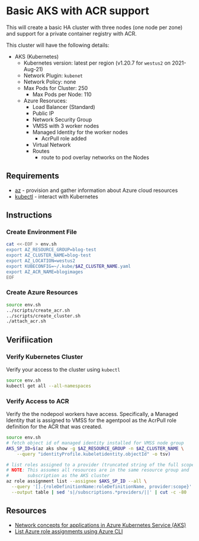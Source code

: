 # Basic AKS with ACR support

This will create a basic HA cluster with three nodes (one node per zone) and support for a private container registry with ACR.

This cluster will have the following details:

* AKS (Kubernetes)
  * Kubernetes version: latest per region (v1.20.7 for `westus2` on 2021-Aug-21)
  * Network Plugin: `kubenet`
  * Network Policy: none
  * Max Pods for Cluster: 250
    * Max Pods per Node: 110
  * Azure Resoruces:
    * Load Balancer (Standard)
    * Public IP
    * Network Security Group
    * VMSS with 3 worker nodes
    * Managed Identity for the worker nodes
      * AcrPull role added
    * Virtual Network
    * Routes
      * route to pod overlay networks on the Nodes

## Requirements

  * [az](https://docs.microsoft.com/cli/azure/install-azure-cli) - provision and gather information about Azure cloud resources
  * [kubectl](https://kubernetes.io/docs/tasks/tools/) - interact with Kubernetes

## Instructions

### Create Environment File

```bash
cat <<-EOF > env.sh
export AZ_RESOURCE_GROUP=blog-test
export AZ_CLUSTER_NAME=blog-test
export AZ_LOCATION=westus2
export KUBECONFIG=~/.kube/$AZ_CLUSTER_NAME.yaml
export AZ_ACR_NAME=blogimages
EOF
```

### Create Azure Resources

```bash
source env.sh
../scripts/create_acr.sh
../scripts/create_cluster.sh
./attach_acr.sh
```

## Verifiication

### Verify Kubernetes Cluster

Verify your access to the cluster using `kubectl`

```bash
source env.sh
kubectl get all --all-namespaces
```

### Verify Access to ACR

Verify the the nodepool workers have access.  Specifically, a Managed Identity that is assigned to VMSS for the agentpool as the AcrPull role definition for the ACR that was created.

```bash
source env.sh
# fetch object id of managed identity installed for VMSS node group
AKS_SP_ID=$(az aks show -g $AZ_RESOURCE_GROUP -n $AZ_CLUSTER_NAME \
    --query "identityProfile.kubeletidentity.objectId" -o tsv)

# list roles assigned to a provider (truncated string of the full scope)
# NOTE: This assumes all resources are in the same resource group and
#       subscription as the AKS cluster
az role assignment list --assignee $AKS_SP_ID --all \
  --query '[].{roleDefinitionName:roleDefinitionName, provider:scope}' \
  --output table | sed 's|/subscriptions.*providers/||' | cut -c -80
```

## Resources

* [Network concepts for applications in Azure Kubernetes Service (AKS)](https://docs.microsoft.com/en-us/azure/aks/concepts-network)
* [List Azure role assignments using Azure CLI](https://docs.microsoft.com/en-us/azure/role-based-access-control/role-assignments-list-cli)
